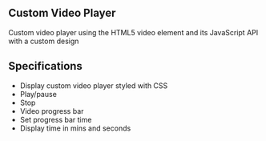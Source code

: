 ## Custom Video Player

Custom video player using the HTML5 video element and its JavaScript API with a custom design

##  Specifications

- Display custom video player styled with CSS
- Play/pause
- Stop
- Video progress bar
- Set progress bar time
- Display time in mins and seconds
